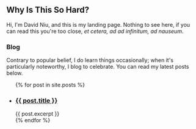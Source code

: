 ## Why Is This So Hard?

Hi, I'm David Niu, and this is my landing page. Nothing to see here, if you can read this you're too close, *et cetera, ad ad infinitum, ad nauseum*.

### Blog

Contrary to popular belief, I do learn things occasionally; when it's particularly noteworthy, I blog to celebrate. You can read my latest posts below.

<ul>
  {% for post in site.posts %}
    <li>
      <h3><a href="{{ post.url }}">{{ post.title }}</a></h3>
      {{ post.excerpt }}
    </li>
  {% endfor %}
</ul>

<!---
```markdown
Syntax highlighted code block

# Header 1
## Header 2
### Header 3

- Bulleted
- List

1. Numbered
2. List

**Bold** and _Italic_ and `Code` text
[Link](url) and ![Image](src)
```
--->
